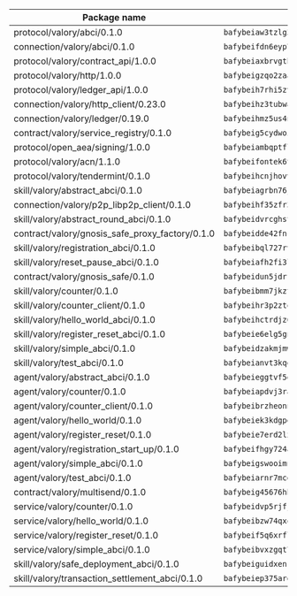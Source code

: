 | Package name                                                  | Package hash                                                  |
| ------------------------------------------------------------- | ------------------------------------------------------------- |
| protocol/valory/abci/0.1.0                                    | `bafybeiaw3tzlg3rkvnn5fcufblktmfwngmxugn4yo7pyjp76zz6aqtqcay` |
| connection/valory/abci/0.1.0                                  | `bafybeifdn6eyp7tw3pemycnuuh7e6iairmkdpsohjg2coyxkcmjwfpqavm` |
| protocol/valory/contract_api/1.0.0                            | `bafybeiaxbrvgtbdrh4lslskuxyp4awyr4whcx3nqq5yrr6vimzsxg5dy64` |
| protocol/valory/http/1.0.0                                    | `bafybeigzqo2zaakcjtzzsm6dh4x73v72xg6ctk6muyp5uq5ueb7y34fbxy` |
| protocol/valory/ledger_api/1.0.0                              | `bafybeih7rhi5zvfvwakx5ifgxsz2cfipeecsh7bm3gnudjxtvhrygpcftq` |
| connection/valory/http_client/0.23.0                          | `bafybeihz3tubwado7j3wlivndzzuj3c6fdsp4ra5r3nqixn3ufawzo3wii` |
| connection/valory/ledger/0.19.0                               | `bafybeihmz5us4ntmzvgikpkx4tththrl7zvou4uiebvletdeliidiuhi6m` |
| contract/valory/service_registry/0.1.0                        | `bafybeig5cydwoi7laokvhrlaj5qzdqcrloaldescakjnk7d7xvxveepzne` |
| protocol/open_aea/signing/1.0.0                               | `bafybeiambqptflge33eemdhis2whik67hjplfnqwieoa6wblzlaf7vuo44` |
| protocol/valory/acn/1.1.0                                     | `bafybeifontek6tvaecatoauiule3j3id6xoktpjubvuqi3h2jkzqg7zh7a` |
| protocol/valory/tendermint/0.1.0                              | `bafybeihcnjhovvyyfbkuw5sjyfx2lfd4soeocfqzxz54g67333m6nk5gxq` |
| skill/valory/abstract_abci/0.1.0                              | `bafybeiagrbn76jal52v2egtuwelcam3e2huzc6pwjtux2dh5hktxn7em3y` |
| connection/valory/p2p_libp2p_client/0.1.0                     | `bafybeihf35zfr35qsvfte4vbi7njvuzfx4httysw7owmlux53gvxh2or54` |
| skill/valory/abstract_round_abci/0.1.0                        | `bafybeidvrcghstppwutskblhfn5jzvgml4tunlgro3ebr27rtrb5t6mr54` |
| contract/valory/gnosis_safe_proxy_factory/0.1.0               | `bafybeidde42fncwdgkwcuztot2hx7s7qkfusmujplvvwljeylyavrgomcy` |
| skill/valory/registration_abci/0.1.0                          | `bafybeibql727rvnvbahyakrbewmhoxlod4b32pnhz6bskynexndeq2ejye` |
| skill/valory/reset_pause_abci/0.1.0                           | `bafybeiafh2fi3lxjzaap7y67fmu5w26lpyc3x62csx5buifvxgpwrjv3py` |
| contract/valory/gnosis_safe/0.1.0                             | `bafybeidun5jdrffmzpr7hquuxzfyx3nkcevaxac6cci3oyjyh72ebbrwyi` |
| skill/valory/counter/0.1.0                                    | `bafybeibmm7jkzt3wkverlhjpveob3pj7qbvd4mdasffubcfpy454koeaqq` |
| skill/valory/counter_client/0.1.0                             | `bafybeihr3p2ztqpbgzuo4xi7gwq4hjcc3khibirritnxkajaugshlzxjke` |
| skill/valory/hello_world_abci/0.1.0                           | `bafybeihctrdjz6c2z4slfrz3u6bq745tt5u7gpkygglbsfdltwrk2uwbdq` |
| skill/valory/register_reset_abci/0.1.0                        | `bafybeie6elg5gntwtuzizgfma2pwuimi537ndib3ju4z7hb5tcyfc36sme` |
| skill/valory/simple_abci/0.1.0                                | `bafybeidzakmjmw6k2u4t7mdtldsmm3umo4ome7bkeliyzfohe7gv7ygxoi` |
| skill/valory/test_abci/0.1.0                                  | `bafybeianvt3kqd3rlfl4bu2ourry2i5andjyk7n2dx2a4jpknzag75cwua` |
| agent/valory/abstract_abci/0.1.0                              | `bafybeieggtvf5glvsntajn4xb2jh7due4nfswttubiq72gfailopahmlnq` |
| agent/valory/counter/0.1.0                                    | `bafybeiapdvj3rak3shoj24bml3nunptzd77uqvi7yymml2gcjbfsrtqm2y` |
| agent/valory/counter_client/0.1.0                             | `bafybeibrzheonnpbkihtov7e45yhs5azgo57k5ogxnykucpyv6sprufb7m` |
| agent/valory/hello_world/0.1.0                                | `bafybeiek3kdgpei2jm6xoo2jmqq6m4nxq7g3dk5eynxfnvcv5nrqhqpeze` |
| agent/valory/register_reset/0.1.0                             | `bafybeie7erd2lx6gqngtfj5iwwr7k5dbpqthou2qql6nvxnyqputva4tmm` |
| agent/valory/registration_start_up/0.1.0                      | `bafybeifhgy724ape7mehj57yjt6dxncniopvav4p7svwsvlte7o3p3ijwm` |
| agent/valory/simple_abci/0.1.0                                | `bafybeigswooimn5xq6jfikq5ffta576waqhprqlyru7mpba77bqwfc5dwq` |
| agent/valory/test_abci/0.1.0                                  | `bafybeiarnr7mcdkpzmgcyi6spiqwiiposq7lehtrn2woefoocfkbkj5ghy` |
| contract/valory/multisend/0.1.0                               | `bafybeig45676hbh4c3p3mujrrskxgxww4cxdyyginlg5rmmav6orv4gtya` |
| service/valory/counter/0.1.0                                  | `bafybeidvp5rjfjpq7ggrkh46ry4ixlh7heky2pizmorrmq4g47abixr6ca` |
| service/valory/hello_world/0.1.0                              | `bafybeibzw74qxq2e6upydkmxjta5axuk7yqsdgskpxtesrqcdkk2lu4bgm` |
| service/valory/register_reset/0.1.0                           | `bafybeif5q6xrfl45luvghvpboqh33xzfc7wspsb65cnofzjrqyjuw5aghu` |
| service/valory/simple_abci/0.1.0                              | `bafybeibvxzgqt7yfvwhqeqbcpypb3wchp4g4a3vklb6nwsqana2pqyvhw4` |
| skill/valory/safe_deployment_abci/0.1.0                       | `bafybeiguidxenrljfmsf3artwow33avhbd5p7gaylbshkdg4nebnncazoq` |
| skill/valory/transaction_settlement_abci/0.1.0                | `bafybeiep375argazgynrbddxvynajxfzri42fuluer2wluxqc3nadpy24q` |
